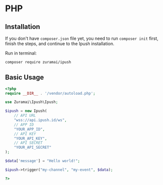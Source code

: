# PHP

## Installation

If you don't have `composer.json` file yet, you need to run `composer init` first, finish the steps, and continue to the Ipush installation.

Run in terminal: 

```sh
composer require zuramai/ipush
```

## Basic Usage


```php
<?php 
require __DIR__ . '/vendor/autoload.php';

use Zuramai\Ipush\Ipush;

$ipush = new Ipush(
    // API URL
    "wss://api.ipush.id/ws",
    // APP ID
    "YOUR_APP_ID",
    // API KEY
    "YOUR_API_KEY",
    // API SECRET
    "YOUR_API_SECRET"
);

$data['message'] = "Hello world!";

$ipush->trigger("my-channel", "my-event", $data);

?>

```